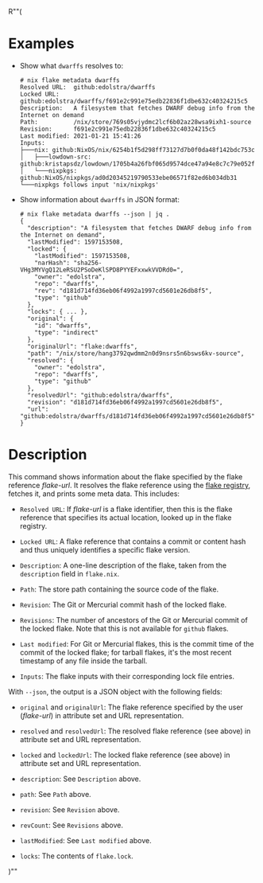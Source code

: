 R""(

# Examples

* Show what `dwarffs` resolves to:

  ```console
  # nix flake metadata dwarffs
  Resolved URL:  github:edolstra/dwarffs
  Locked URL:    github:edolstra/dwarffs/f691e2c991e75edb22836f1dbe632c40324215c5
  Description:   A filesystem that fetches DWARF debug info from the Internet on demand
  Path:          /nix/store/769s05vjydmc2lcf6b02az28wsa9ixh1-source
  Revision:      f691e2c991e75edb22836f1dbe632c40324215c5
  Last modified: 2021-01-21 15:41:26
  Inputs:
  ├───nix: github:NixOS/nix/6254b1f5d298ff73127d7b0f0da48f142bdc753c
  │   ├───lowdown-src: github:kristapsdz/lowdown/1705b4a26fbf065d9574dce47a94e8c7c79e052f
  │   └───nixpkgs: github:NixOS/nixpkgs/ad0d20345219790533ebe06571f82ed6b034db31
  └───nixpkgs follows input 'nix/nixpkgs'
  ```

* Show information about `dwarffs` in JSON format:

  ```console
  # nix flake metadata dwarffs --json | jq .
  {
    "description": "A filesystem that fetches DWARF debug info from the Internet on demand",
    "lastModified": 1597153508,
    "locked": {
      "lastModified": 1597153508,
      "narHash": "sha256-VHg3MYVgQ12LeRSU2PSoDeKlSPD8PYYEFxxwkVVDRd0=",
      "owner": "edolstra",
      "repo": "dwarffs",
      "rev": "d181d714fd36eb06f4992a1997cd5601e26db8f5",
      "type": "github"
    },
    "locks": { ... },
    "original": {
      "id": "dwarffs",
      "type": "indirect"
    },
    "originalUrl": "flake:dwarffs",
    "path": "/nix/store/hang3792qwdmm2n0d9nsrs5n6bsws6kv-source",
    "resolved": {
      "owner": "edolstra",
      "repo": "dwarffs",
      "type": "github"
    },
    "resolvedUrl": "github:edolstra/dwarffs",
    "revision": "d181d714fd36eb06f4992a1997cd5601e26db8f5",
    "url": "github:edolstra/dwarffs/d181d714fd36eb06f4992a1997cd5601e26db8f5"
  }
  ```

# Description

This command shows information about the flake specified by the flake
reference *flake-url*. It resolves the flake reference using the
[flake registry](./nix3-registry.md), fetches it, and prints some meta
data. This includes:

* `Resolved URL`: If *flake-url* is a flake identifier, then this is
  the flake reference that specifies its actual location, looked up in
  the flake registry.

* `Locked URL`: A flake reference that contains a commit or content
  hash and thus uniquely identifies a specific flake version.

* `Description`: A one-line description of the flake, taken from the
  `description` field in `flake.nix`.

* `Path`: The store path containing the source code of the flake.

* `Revision`: The Git or Mercurial commit hash of the locked flake.

* `Revisions`: The number of ancestors of the Git or Mercurial commit
  of the locked flake. Note that this is not available for `github`
  flakes.

* `Last modified`: For Git or Mercurial flakes, this is the commit
  time of the commit of the locked flake; for tarball flakes, it's the
  most recent timestamp of any file inside the tarball.

* `Inputs`: The flake inputs with their corresponding lock file
  entries.

With `--json`, the output is a JSON object with the following fields:

* `original` and `originalUrl`: The flake reference specified by the
  user (*flake-url*) in attribute set and URL representation.

* `resolved` and `resolvedUrl`: The resolved flake reference (see
  above) in attribute set and URL representation.

* `locked` and `lockedUrl`: The locked flake reference (see above) in
  attribute set and URL representation.

* `description`: See `Description` above.

* `path`: See `Path` above.

* `revision`: See `Revision` above.

* `revCount`: See `Revisions` above.

* `lastModified`: See `Last modified` above.

* `locks`: The contents of `flake.lock`.

)""
